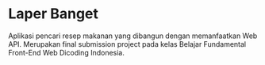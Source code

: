 # Laper Banget
Aplikasi pencari resep makanan yang dibangun dengan memanfaatkan Web API. Merupakan final submission project pada kelas Belajar Fundamental Front-End Web Dicoding Indonesia.

